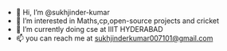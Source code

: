 - 👋 Hi, I’m @sukhjinder-kumar
- 👀 I’m interested in Maths,cp,open-source projects and cricket
- 🌱 I’m currently doing cse at IIIT HYDERABAD
- 📫 you can reach me at sukhjinderkumar007101@gmail.com

<!---
sukhjinder-kumar/sukhjinder-kumar is a ✨ special ✨ repository because its `README.md` (this file) appears on your GitHub profile.
You can click the Preview link to take a look at your changes.
--->
